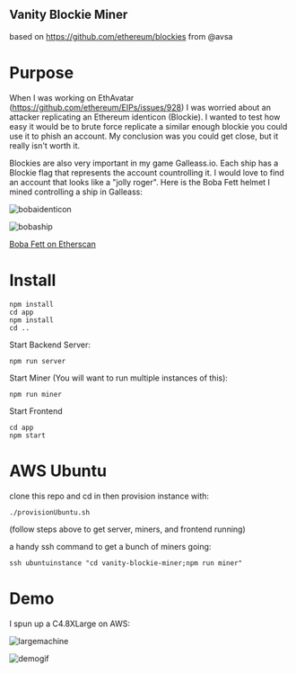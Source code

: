 Vanity Blockie Miner
----------------------------

based on https://github.com/ethereum/blockies from @avsa

# Purpose

When I was working on EthAvatar (https://github.com/ethereum/EIPs/issues/928) I was worried about an attacker replicating an Ethereum identicon (Blockie). I wanted to test how easy it would be to brute force replicate a similar enough blockie you could use it to phish an account. My conclusion was you could get close, but it really isn't worth it.

Blockies are also very important in my game Galleass.io. Each ship has a Blockie flag that represents the account countrolling it. I would love to find an account that looks like a "jolly roger". Here is the Boba Fett helmet I mined controlling a ship in Galleass:

![bobaidenticon](https://user-images.githubusercontent.com/2653167/42663562-3d12c1d6-85f3-11e8-915a-c106c1c8e07f.png)

![bobaship](https://user-images.githubusercontent.com/2653167/42663602-753b6626-85f3-11e8-9b62-facf6416358f.png)

[Boba Fett on Etherscan](https://ropsten.etherscan.io/address/0x06d59402d0b0ffd63f3660a5fe837f620c3e9df2)


# Install
```
npm install
cd app
npm install
cd ..
```

Start Backend Server:
```
npm run server
```

Start Miner (You will want to run multiple instances of this):
```
npm run miner
```

Start Frontend
```
cd app
npm start
```

# AWS Ubuntu

clone this repo and cd in then provision instance with:
```
./provisionUbuntu.sh
```
(follow steps above to get server, miners, and frontend running)

a handy ssh command to get a bunch of miners going:
```
ssh ubuntuinstance "cd vanity-blockie-miner;npm run miner"
```

# Demo

I spun up a C4.8XLarge on AWS:

![largemachine](https://s3.amazonaws.com/atgpub/largemachine.png)


![demogif](https://s3.amazonaws.com/atgpub/blockminersmall.gif)

